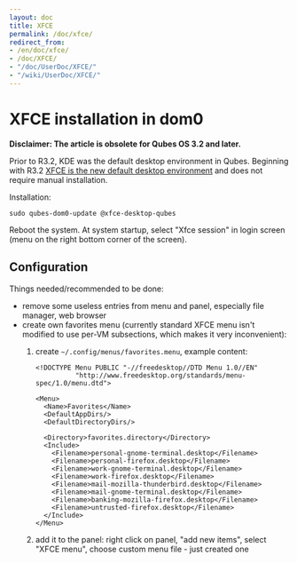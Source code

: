 ```yaml
---
layout: doc
title: XFCE
permalink: /doc/xfce/
redirect_from:
- /en/doc/xfce/
- /doc/XFCE/
- "/doc/UserDoc/XFCE/"
- "/wiki/UserDoc/XFCE/"
---
```


XFCE installation in dom0
========================

**Disclaimer: The article is obsolete for Qubes OS 3.2 and later.**

Prior to R3.2, KDE was the default desktop environment in Qubes. Beginning with
R3.2 [XFCE is the new default desktop environment](/doc/releases/3.2/release-notes/) and does not require manual installation.


Installation:

    sudo qubes-dom0-update @xfce-desktop-qubes

Reboot the system. At system startup, select "Xfce session" in login screen (menu on the right bottom corner of the screen).

Configuration
-------------

Things needed/recommended to be done:

-   remove some useless entries from menu and panel, especially file manager, web browser
-   create own favorites menu (currently standard XFCE menu isn't modified to use per-VM subsections, which makes it very inconvenient):
    1.  create `~/.config/menus/favorites.menu`, example content:

        ~~~
        <!DOCTYPE Menu PUBLIC "-//freedesktop//DTD Menu 1.0//EN"
                  "http://www.freedesktop.org/standards/menu-spec/1.0/menu.dtd">

        <Menu>
          <Name>Favorites</Name>
          <DefaultAppDirs/>
          <DefaultDirectoryDirs/>

          <Directory>favorites.directory</Directory>
          <Include>
            <Filename>personal-gnome-terminal.desktop</Filename>
            <Filename>personal-firefox.desktop</Filename>
            <Filename>work-gnome-terminal.desktop</Filename>
            <Filename>work-firefox.desktop</Filename>
            <Filename>mail-mozilla-thunderbird.desktop</Filename>
            <Filename>mail-gnome-terminal.desktop</Filename>
            <Filename>banking-mozilla-firefox.desktop</Filename>
            <Filename>untrusted-firefox.desktop</Filename>
          </Include>
        </Menu>
        ~~~

    2.  add it to the panel: right click on panel, "add new items", select "XFCE menu", choose custom menu file - just created one
